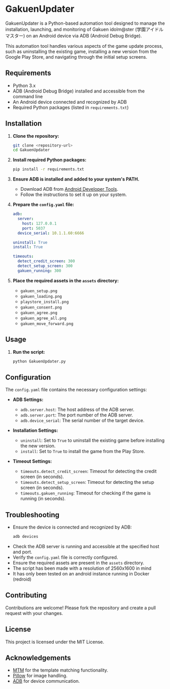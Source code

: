 # GakuenUpdater

GakuenUpdater is a Python-based automation tool designed to manage the installation, launching, and monitoring of Gakuen idolm@ster (学園アイドルマスター) on an Android device via ADB (Android Debug Bridge). 

This automation tool handles various aspects of the game update process, such as uninstalling the existing game, installing a new version from the Google Play Store, and navigating through the initial setup screens.

## Requirements

- Python 3.x
- ADB (Android Debug Bridge) installed and accessible from the command line
- An Android device connected and recognized by ADB
- Required Python packages (listed in `requirements.txt`)

## Installation

1. **Clone the repository:**
   ```sh
   git clone <repository-url>
   cd GakuenUpdater
   ```

2. **Install required Python packages:**
   ```sh
   pip install -r requirements.txt
   ```

3. **Ensure ADB is installed and added to your system's PATH.**
   - Download ADB from [Android Developer Tools](https://developer.android.com/studio/releases/platform-tools).
   - Follow the instructions to set it up on your system.

4. **Prepare the `config.yaml` file:**
   ```yaml
   adb:
     server:
       host: 127.0.0.1
       port: 5037
     device_serial: 10.1.1.60:6666

   uninstall: True
   install: True

   timeouts:
     detect_credit_screen: 300
     detect_setup_screen: 300
     gakuen_running: 300
   ```

5. **Place the required assets in the `assets` directory:**
   - `gakuen_setup.png`
   - `gakuen_loading.png`
   - `playstore_install.png`
   - `gakuen_consent.png`
   - `gakuen_agree.png`
   - `gakuen_agree_all.png`
   - `gakuen_move_forward.png`

## Usage

1. **Run the script:**
   ```sh
   python GakuenUpdater.py
   ```

## Configuration

The `config.yaml` file contains the necessary configuration settings:

- **ADB Settings:**
  - `adb.server.host`: The host address of the ADB server.
  - `adb.server.port`: The port number of the ADB server.
  - `adb.device_serial`: The serial number of the target device.

- **Installation Settings:**
  - `uninstall`: Set to `True` to uninstall the existing game before installing the new version.
  - `install`: Set to `True` to install the game from the Play Store.

- **Timeout Settings:**
  - `timeouts.detect_credit_screen`: Timeout for detecting the credit screen (in seconds).
  - `timeouts.detect_setup_screen`: Timeout for detecting the setup screen (in seconds).
  - `timeouts.gakuen_running`: Timeout for checking if the game is running (in seconds).

## Troubleshooting

- Ensure the device is connected and recognized by ADB:
  ```sh
  adb devices
  ```
- Check the ADB server is running and accessible at the specified host and port.
- Verify the `config.yaml` file is correctly configured.
- Ensure the required assets are present in the `assets` directory.
- The script has been made with a resolution of 2560x1600 in mind
- It has only been tested on an android instance running in Docker (redroid)

## Contributing

Contributions are welcome! Please fork the repository and create a pull request with your changes.

## License

This project is licensed under the MIT License.

## Acknowledgements

- [MTM](https://github.com/AldoF/MultiTemplateMatching) for the template matching functionality.
- [Pillow](https://python-pillow.org/) for image handling.
- [ADB](https://developer.android.com/studio/command-line/adb) for device communication.
